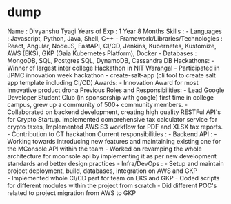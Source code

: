 # dump

Name : Divyanshu Tyagi
Years of Exp : 1 Year 8 Months
Skills : 
	- Languages : Javascript, Python, Java, Shell, C++
	- Framework/Libraries/Technologies : React, Angular, NodeJS, FastAPI, CI/CD, Jenkins, Kubernetes, Kustomize, AWS (EKS), GKP (Gaia Kubernetes Platform), Docker
	- Databases : MongoDB, SQL, Postgres SQL, DynamoDB, Cassandra DB
Hackathons:
	- Winner of largest inter college Hackathon in NIT Warangal
	- Participated in JPMC innovation week hackathon - create-salt-app (cli tool to create salt app template including CI/CD)
Awards:
	- Innovation Award for most innovative product drona
Previous Roles and Responsibilities:
	- Lead Google Developer Student Club (in sponsorship with google) first time in college campus, grew up a community of 500+ community members.
	- Collaborated on backend development, creating high quality RESTFul API's for Crypto Startup. Implemented comprehensive tax calculator service for crypto taxes, Implemented AWS S3 workflow for PDF and XLSX tax reports.
	- Contribution to CT hackathon
Current responsibilities :
	- Backend API : 
		- Working towards introducing new features and maintaining existing one for the MConsole API within the team
		- Worked on revamping the whole architecture for mconsole api by implementing it as per new development standards and better design practices
	- Infra/DevOps :
		- Setup and maintain project deployment, build, databases, integration on AWS and GKP	
		- Implemented whole CI/CD part for team on EKS and GKP
		- Coded scripts for different modules within the project from scratch
		- Did different POC's related to project migration from AWS to GKP
		

